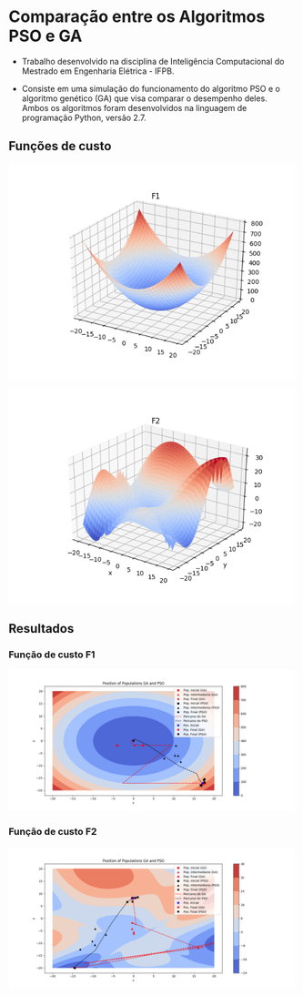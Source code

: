 # Comparação entre os Algoritmos PSO e GA

- Trabalho desenvolvido na disciplina de Inteligência Computacional do Mestrado em Engenharia Elétrica - IFPB.

- Consiste em uma simulação do funcionamento do algoritmo PSO e o algoritmo genético (GA) que visa comparar o desempenho deles. Ambos os algoritmos foram desenvolvidos na linguagem de programação Python, versão 2.7.

## Funções de custo

![F1](Resultados/F1.png)

![F2](Resultados/F2.png)

## Resultados

### Função de custo F1

![Resultado F1](Resultados/populacao_ga_pso_f1.png)

### Função de custo F2

![Resultado F2](Resultados/populacao_ga_pso_f2.png)